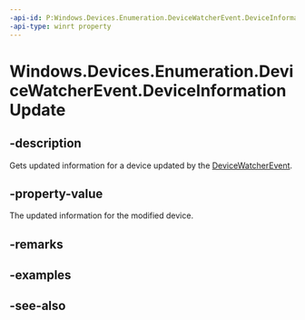 ----api-id: P:Windows.Devices.Enumeration.DeviceWatcherEvent.DeviceInformationUpdate
-api-type: winrt property
---<!-- Property syntaxpublic Windows.Devices.Enumeration.DeviceInformationUpdate DeviceInformationUpdate { get; }--># Windows.Devices.Enumeration.DeviceWatcherEvent.DeviceInformationUpdate## -descriptionGets updated information for a device updated by the [DeviceWatcherEvent](devicewatcherevent.md).## -property-valueThe updated information for the modified device.## -remarks## -examples## -see-also
